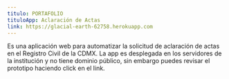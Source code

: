 ```yaml
---
titulo: PORTAFOLIO
tituloApp: Aclaración de Actas
link: https://glacial-earth-62758.herokuapp.com
---
```


Es una aplicación web para automatizar la solicitud de aclaración
de actas en el Registro Civil de la CDMX. La app es desplegada en los
servidores de la institución y no tiene dominio público,
sin embargo puedes revisar el prototipo haciendo click en el link.
